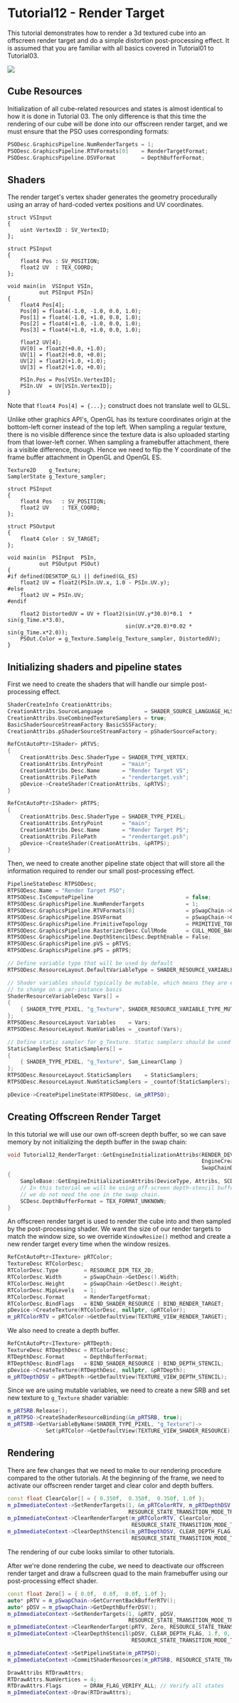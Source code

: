 # Tutorial12 - Render Target

This tutorial demonstrates how to render a 3d textured cube into an offscreen render 
target and do a simple distortion post-processing effect. It is assumed
that you are familiar with all basics covered in Tutorial01 to Tutorial03.

![](Animation_Large.gif)

## Cube Resources

Initialization of all cube-related resources and states is almost identical to how it is done
in Tutorial 03. The only difference is that this time the rendering of our cube will be done
into our offscreen render target, and we must ensure that the PSO uses corresponding formats:

```cpp
PSODesc.GraphicsPipeline.NumRenderTargets = 1;
PSODesc.GraphicsPipeline.RTVFormats[0]    = RenderTargetFormat;
PSODesc.GraphicsPipeline.DSVFormat        = DepthBufferFormat;
```

## Shaders

The render target's vertex shader generates the geometry procedurally using an array of hard-coded
vertex positions and UV coordinates.

```hlsl
struct VSInput
{
    uint VertexID : SV_VertexID;
};

struct PSInput
{
    float4 Pos : SV_POSITION;
    float2 UV  : TEX_COORD;
};

void main(in  VSInput VSIn,
          out PSInput PSIn)
{
    float4 Pos[4];
    Pos[0] = float4(-1.0, -1.0, 0.0, 1.0);
    Pos[1] = float4(-1.0, +1.0, 0.0, 1.0);
    Pos[2] = float4(+1.0, -1.0, 0.0, 1.0);
    Pos[3] = float4(+1.0, +1.0, 0.0, 1.0);

    float2 UV[4];
    UV[0] = float2(+0.0, +1.0);
    UV[1] = float2(+0.0, +0.0);
    UV[2] = float2(+1.0, +1.0);
    UV[3] = float2(+1.0, +0.0);

    PSIn.Pos = Pos[VSIn.VertexID];
    PSIn.UV  = UV[VSIn.VertexID];
}
```

Note that `float4 Pos[4] = {...};` construct does not translate well to GLSL.

Unlike other graphics API's, OpenGL has its texture coordinates origin at the bottom-left corner instead of the top left.
When sampling a regular texture, there is no visible difference since the texture data is also uploaded starting from
that lower-left corner. When sampling a framebuffer attachment, there is a visible difference, though. Hence we need
to flip the Y coordinate of the frame buffer attachment in OpenGL and OpenGL ES.

```hlsl
Texture2D    g_Texture;
SamplerState g_Texture_sampler;

struct PSInput
{
    float4 Pos   : SV_POSITION;
    float2 UV    : TEX_COORD;
};

struct PSOutput
{
    float4 Color : SV_TARGET;
};

void main(in  PSInput  PSIn,
          out PSOutput PSOut)
{
#if defined(DESKTOP_GL) || defined(GL_ES)
    float2 UV = float2(PSIn.UV.x, 1.0 - PSIn.UV.y);
#else
    float2 UV = PSIn.UV;
#endif

    float2 DistortedUV = UV + float2(sin(UV.y*30.0)*0.1  * sin(g_Time.x*3.0),
                                     sin(UV.x*20.0)*0.02 * sin(g_Time.x*2.0));
    PSOut.Color = g_Texture.Sample(g_Texture_sampler, DistortedUV);
}
```

## Initializing shaders and pipeline states

First we need to create the shaders that will handle our simple post-processing effect.

```cpp
ShaderCreateInfo CreationAttribs;
CreationAttribs.SourceLanguage             = SHADER_SOURCE_LANGUAGE_HLSL;
CreationAttribs.UseCombinedTextureSamplers = true;
BasicShaderSourceStreamFactory BasicSSSFactory;
CreationAttribs.pShaderSourceStreamFactory = pShaderSourceFactory;

RefCntAutoPtr<IShader> pRTVS;
{
    CreationAttribs.Desc.ShaderType = SHADER_TYPE_VERTEX;
    CreationAttribs.EntryPoint      = "main";
    CreationAttribs.Desc.Name       = "Render Target VS";
    CreationAttribs.FilePath        = "rendertarget.vsh";
    pDevice->CreateShader(CreationAttribs, &pRTVS);
}

RefCntAutoPtr<IShader> pRTPS;
{
    CreationAttribs.Desc.ShaderType = SHADER_TYPE_PIXEL;
    CreationAttribs.EntryPoint      = "main";
    CreationAttribs.Desc.Name       = "Render Target PS";
    CreationAttribs.FilePath        = "rendertarget.psh";
    pDevice->CreateShader(CreationAttribs, &pRTPS);
}
```

Then, we need to create another pipeline state object that will store all the information
required to render our small post-processing effect.

```cpp
PipelineStateDesc RTPSODesc;
RTPSODesc.Name = "Render Target PSO";
RTPSODesc.IsComputePipeline                             = false;
RTPSODesc.GraphicsPipeline.NumRenderTargets             = 1;
RTPSODesc.GraphicsPipeline.RTVFormats[0]                = pSwapChain->GetDesc().ColorBufferFormat;
RTPSODesc.GraphicsPipeline.DSVFormat                    = pSwapChain->GetDesc().DepthBufferFormat;
RTPSODesc.GraphicsPipeline.PrimitiveTopology            = PRIMITIVE_TOPOLOGY_TRIANGLE_STRIP;
RTPSODesc.GraphicsPipeline.RasterizerDesc.CullMode      = CULL_MODE_BACK;
RTPSODesc.GraphicsPipeline.DepthStencilDesc.DepthEnable = False;
RTPSODesc.GraphicsPipeline.pVS = pRTVS;
RTPSODesc.GraphicsPipeline.pPS = pRTPS;

// Define variable type that will be used by default
RTPSODesc.ResourceLayout.DefaultVariableType = SHADER_RESOURCE_VARIABLE_TYPE_STATIC;

// Shader variables should typically be mutable, which means they are expected
// to change on a per-instance basis
ShaderResourceVariableDesc Vars[] =
{
    { SHADER_TYPE_PIXEL, "g_Texture", SHADER_RESOURCE_VARIABLE_TYPE_MUTABLE }
};
RTPSODesc.ResourceLayout.Variables    = Vars;
RTPSODesc.ResourceLayout.NumVariables = _countof(Vars);

// Define static sampler for g_Texture. Static samplers should be used whenever possible
StaticSamplerDesc StaticSamplers[] =
{
    { SHADER_TYPE_PIXEL, "g_Texture", Sam_LinearClamp }
};
RTPSODesc.ResourceLayout.StaticSamplers    = StaticSamplers;
RTPSODesc.ResourceLayout.NumStaticSamplers = _countof(StaticSamplers);

pDevice->CreatePipelineState(RTPSODesc, &m_pRTPSO);
```

## Creating Offscreen Render Target

In this tutorial we will use our own off-screen depth buffer, so we can
save memory by not initializing the depth buffer in the swap chain:

```cpp
void Tutorial12_RenderTarget::GetEngineInitializationAttribs(RENDER_DEVICE_TYPE DeviceType,
                                                             EngineCreateInfo&  Attribs,
                                                             SwapChainDesc&     SCDesc)
{
    SampleBase::GetEngineInitializationAttribs(DeviceType, Attribs, SCDesc);
    // In this tutorial we will be using off-screen depth-stencil buffer, so
    // we do not need the one in the swap chain.
    SCDesc.DepthBufferFormat = TEX_FORMAT_UNKNOWN;
}
```

An offscreen render target is used to render the cube into and then sampled by the post-processing shader.
We want the size of our render targets to match the window size, so we override `WindowResize()` method and
create a new render target every time when the window resizes.

```cpp
RefCntAutoPtr<ITexture> pRTColor;
TextureDesc RTColorDesc;
RTColorDesc.Type        = RESOURCE_DIM_TEX_2D;
RTColorDesc.Width       = pSwapChain->GetDesc().Width;
RTColorDesc.Height      = pSwapChain->GetDesc().Height;
RTColorDesc.MipLevels   = 1;
RTColorDesc.Format      = RenderTargetFormat;
RTColorDesc.BindFlags   = BIND_SHADER_RESOURCE | BIND_RENDER_TARGET;
pDevice->CreateTexture(RTColorDesc, nullptr, &pRTColor);
m_pRTColorRTV = pRTColor->GetDefaultView(TEXTURE_VIEW_RENDER_TARGET);
```

We also need to create a depth buffer.

```cpp
RefCntAutoPtr<ITexture> pRTDepth;
TextureDesc RTDepthDesc = RTColorDesc;
RTDepthDesc.Format      = DepthBufferFormat;
RTDepthDesc.BindFlags   = BIND_SHADER_RESOURCE | BIND_DEPTH_STENCIL;
pDevice->CreateTexture(RTDepthDesc, nullptr, &pRTDepth);
m_pRTDepthDSV = pRTDepth->GetDefaultView(TEXTURE_VIEW_DEPTH_STENCIL);
```

Since we are using mutable variables, we need to create a new SRB and set new 
texture to `g_Texture` shader variable:

```cpp
m_pRTSRB.Release();
m_pRTPSO->CreateShaderResourceBinding(&m_pRTSRB, true);
m_pRTSRB->GetVariableByName(SHADER_TYPE_PIXEL, "g_Texture")->
            Set(pRTColor->GetDefaultView(TEXTURE_VIEW_SHADER_RESOURCE));
```

## Rendering

There are few changes that we need to make to our rendering procedure compared to the other tutorials.
At the beginning of the frame, we need to activate our offscreen render target and clear color and depth
buffers.

```cpp
const float ClearColor[] = { 0.350f,  0.350f,  0.350f, 1.0f };
m_pImmediateContext->SetRenderTargets(1, &m_pRTColorRTV, m_pRTDepthDSV,
                                      RESOURCE_STATE_TRANSITION_MODE_TRANSITION);
m_pImmediateContext->ClearRenderTarget(m_pRTColorRTV, ClearColor,
                                       RESOURCE_STATE_TRANSITION_MODE_TRANSITION);
m_pImmediateContext->ClearDepthStencil(m_pRTDepthDSV, CLEAR_DEPTH_FLAG, 1.0f, 0,
                                       RESOURCE_STATE_TRANSITION_MODE_TRANSITION);
```

The rendering of our cube looks similar to other tutorials.

After we're done rendering the cube, we need to deactivate our offscreen render target and draw a fullscreen quad
to the main framebuffer using our post-processing effect shader.

```cpp
const float Zero[] = { 0.0f,  0.0f,  0.0f, 1.0f };
auto* pRTV = m_pSwapChain->GetCurrentBackBufferRTV();
auto* pDSV = m_pSwapChain->GetDepthBufferDSV();
m_pImmediateContext->SetRenderTargets(1, &pRTV, pDSV,
                                      RESOURCE_STATE_TRANSITION_MODE_TRANSITION);
m_pImmediateContext->ClearRenderTarget(pRTV, Zero, RESOURCE_STATE_TRANSITION_MODE_TRANSITION);
m_pImmediateContext->ClearDepthStencil(pDSV, CLEAR_DEPTH_FLAG, 1.f, 0,
                                       RESOURCE_STATE_TRANSITION_MODE_TRANSITION);

m_pImmediateContext->SetPipelineState(m_pRTPSO);
m_pImmediateContext->CommitShaderResources(m_pRTSRB, RESOURCE_STATE_TRANSITION_MODE_TRANSITION);

DrawAttribs RTDrawAttrs;
RTDrawAttrs.NumVertices = 4;
RTDrawAttrs.Flags       = DRAW_FLAG_VERIFY_ALL; // Verify all states
m_pImmediateContext->Draw(RTDrawAttrs);
```
